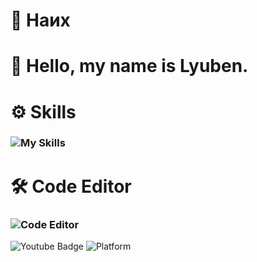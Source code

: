   # 📌 Наих
# 👋 Hello, my name is **Lyuben.**
# ⚙️ Skills
###    ![My Skills](https://skillicons.dev/icons?i=python,c,lua,html,rust)
# 🛠️ Code Editor
###    ![Code Editor](https://skillicons.dev/icons?i=vscode)
![Youtube Badge](https://img.shields.io/youtube/channel/subscribers/UC0RL_1zazhFnqplgCflSrlg?style=social)
![Platform](https://img.shields.io/badge/platform-ios%20%7C%20osx%20%7C%20watchos%20%7C%20tvos-%23989898)

